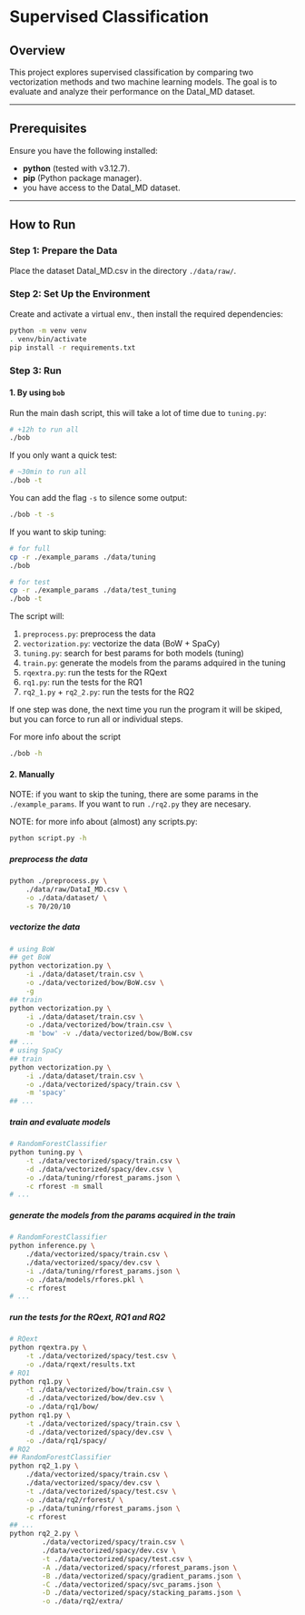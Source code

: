 # Supervised Classification

## Overview
This project explores supervised classification by comparing two vectorization
methods and two machine learning models. The goal is to evaluate and analyze
their performance on the DataI_MD dataset.

---

## Prerequisites
Ensure you have the following installed:
- **python** (tested with v3.12.7).
- **pip** (Python package manager).
- you have access to the DataI_MD dataset.

---

## How to Run

### Step 1: Prepare the Data
Place the dataset DataI_MD.csv in the directory `./data/raw/`.

### Step 2: Set Up the Environment
Create and activate a virtual env., then install the required dependencies:
```bash
python -m venv venv
. venv/bin/activate
pip install -r requirements.txt
```

### Step 3: Run
#### 1. By using `bob`
Run the main dash script, this will take a lot of time due to `tuning.py`:
```bash
# +12h to run all
./bob
```

If you only want a quick test:
```bash
# ~30min to run all
./bob -t
```

You can add the flag `-s` to silence some output:
```bash
./bob -t -s
```

If you want to skip tuning:
```bash
# for full
cp -r ./example_params ./data/tuning
./bob

# for test
cp -r ./example_params ./data/test_tuning
./bob -t
```

The script will:
1. `preprocess.py`: preprocess the data
2. `vectorization.py`: vectorize the data (BoW + SpaCy)
3. `tuning.py`: search for best params for both models (tuning)
4. `train.py`: generate the models from the params adquired in the tuning
5. `rqextra.py`: run the tests for the RQext
6. `rq1.py`: run the tests for the RQ1
7. `rq2_1.py` + `rq2_2.py`: run the tests for the RQ2

If one step was done, the next time you run the program it will be skiped, but
you can force to run all or individual steps.

For more info about the script
```bash
./bob -h
```

#### 2. Manually
NOTE: if you want to skip the tuning, there are some params in the
`./example_params`. If you want to run `./rq2.py` they are necesary.

NOTE: for more info about (almost) any scripts.py:
```bash
python script.py -h
```

##### preprocess the data
```bash
python ./preprocess.py \
    ./data/raw/DataI_MD.csv \
    -o ./data/dataset/ \
    -s 70/20/10
```

##### vectorize the data
```bash
# using BoW
## get BoW
python vectorization.py \
    -i ./data/dataset/train.csv \
    -o ./data/vectorized/bow/BoW.csv \
    -g
## train
python vectorization.py \
    -i ./data/dataset/train.csv \
    -o ./data/vectorized/bow/train.csv \
    -m 'bow' -v ./data/vectorized/bow/BoW.csv
## ...
# using SpaCy
## train
python vectorization.py \
    -i ./data/dataset/train.csv \
    -o ./data/vectorized/spacy/train.csv \
    -m 'spacy'
## ...
```

##### train and evaluate models
```bash
# RandomForestClassifier
python tuning.py \
    -t ./data/vectorized/spacy/train.csv \
    -d ./data/vectorized/spacy/dev.csv \
    -o ./data/tuning/rforest_params.json \
    -c rforest -m small
# ...
```

##### generate the models from the params acquired in the train
```bash
# RandomForestClassifier
python inference.py \
    ./data/vectorized/spacy/train.csv \
    ./data/vectorized/spacy/dev.csv \
    -i ./data/tuning/rforest_params.json \
    -o ./data/models/rfores.pkl \
    -c rforest
# ...
```

##### run the tests for the RQext, RQ1 and RQ2
```bash
# RQext
python rqextra.py \
    -t ./data/vectorized/spacy/test.csv \
    -o ./data/rqext/results.txt
# RQ1
python rq1.py \
    -t ./data/vectorized/bow/train.csv \
    -d ./data/vectorized/bow/dev.csv \
    -o ./data/rq1/bow/
python rq1.py \
    -t ./data/vectorized/spacy/train.csv \
    -d ./data/vectorized/spacy/dev.csv \
    -o ./data/rq1/spacy/
# RQ2
## RandomForestClassifier
python rq2_1.py \
    ./data/vectorized/spacy/train.csv \
    ./data/vectorized/spacy/dev.csv \
    -t ./data/vectorized/spacy/test.csv \
    -o ./data/rq2/rforest/ \
    -p ./data/tuning/rforest_params.json \
    -c rforest
## ...
python rq2_2.py \
        ./data/vectorized/spacy/train.csv \
        ./data/vectorized/spacy/dev.csv \
        -t ./data/vectorized/spacy/test.csv \
        -A ./data/vectorized/spacy/rforest_params.json \
        -B ./data/vectorized/spacy/gradient_params.json \
        -C ./data/vectorized/spacy/svc_params.json \
        -D ./data/vectorized/spacy/stacking_params.json \
        -o ./data/rq2/extra/
```
